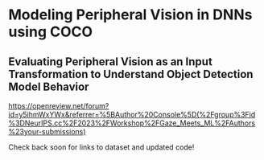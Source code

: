 # Modeling Peripheral Vision in DNNs using COCO
## Evaluating Peripheral Vision as an Input Transformation to Understand Object Detection Model Behavior
https://openreview.net/forum?id=y5ihmWxYWx&referrer=%5BAuthor%20Console%5D(%2Fgroup%3Fid%3DNeurIPS.cc%2F2023%2FWorkshop%2FGaze_Meets_ML%2FAuthors%23your-submissions)

Check back soon for links to dataset and updated code!
